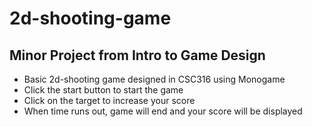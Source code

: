 # 2d-shooting-game
## Minor Project from Intro to Game Design
* Basic 2d-shooting game designed in CSC316 using Monogame
* Click the start button to start the game
* Click on the target to increase your score
* When time runs out, game will end and your score will be displayed
